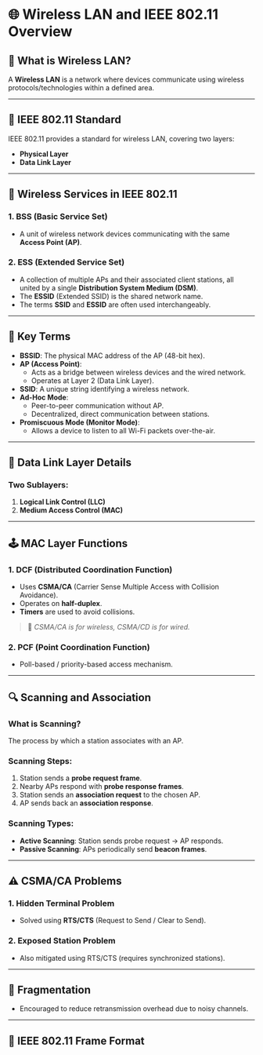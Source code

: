# 🌐 Wireless LAN and IEEE 802.11 Overview

## 🔧 What is Wireless LAN?

A **Wireless LAN** is a network where devices communicate using wireless protocols/technologies within a defined area.

---

## 📜 IEEE 802.11 Standard

IEEE 802.11 provides a standard for wireless LAN, covering two layers:

- **Physical Layer**
- **Data Link Layer**

---

## 📶 Wireless Services in IEEE 802.11

### 1. **BSS (Basic Service Set)**

- A unit of wireless network devices communicating with the same **Access Point (AP)**.

### 2. **ESS (Extended Service Set)**

- A collection of multiple APs and their associated client stations, all united by a single **Distribution System Medium (DSM)**.
- The **ESSID** (Extended SSID) is the shared network name.
- The terms **SSID** and **ESSID** are often used interchangeably.

---

## 📡 Key Terms

- **BSSID**: The physical MAC address of the AP (48-bit hex).
- **AP (Access Point)**:
  - Acts as a bridge between wireless devices and the wired network.
  - Operates at Layer 2 (Data Link Layer).
- **SSID**: A unique string identifying a wireless network.
- **Ad-Hoc Mode**:
  - Peer-to-peer communication without AP.
  - Decentralized, direct communication between stations.
- **Promiscuous Mode (Monitor Mode)**:
  - Allows a device to listen to all Wi-Fi packets over-the-air.

---

## 🧩 Data Link Layer Details

### Two Sublayers:
1. **Logical Link Control (LLC)**
2. **Medium Access Control (MAC)**

---

## 🕹️ MAC Layer Functions

### 1. **DCF (Distributed Coordination Function)**

- Uses **CSMA/CA** (Carrier Sense Multiple Access with Collision Avoidance).
- Operates on **half-duplex**.
- **Timers** are used to avoid collisions.

> 📌 *CSMA/CA is for wireless, CSMA/CD is for wired.*

### 2. **PCF (Point Coordination Function)**

- Poll-based / priority-based access mechanism.

---

## 🔍 Scanning and Association

### What is Scanning?

The process by which a station associates with an AP.

### Scanning Steps:

1. Station sends a **probe request frame**.
2. Nearby APs respond with **probe response frames**.
3. Station sends an **association request** to the chosen AP.
4. AP sends back an **association response**.

### Scanning Types:

- **Active Scanning**: Station sends probe request → AP responds.
- **Passive Scanning**: APs periodically send **beacon frames**.

---

## ⚠️ CSMA/CA Problems

### 1. **Hidden Terminal Problem**

- Solved using **RTS/CTS** (Request to Send / Clear to Send).

### 2. **Exposed Station Problem**

- Also mitigated using RTS/CTS (requires synchronized stations).

---

## 🧱 Fragmentation

- Encouraged to reduce retransmission overhead due to noisy channels.

---

## 🧾 IEEE 802.11 Frame Format

